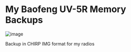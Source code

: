 # My Baofeng UV-5R Memory Backups

![image](https://github.com/9M2PJU/My-Baofeng-UV-5R-Memory-Backups/assets/991353/74bbf9d8-29f9-4808-be32-cf83ad49c970)

Backup in CHIRP IMG format for my radios
